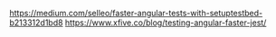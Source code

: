 https://medium.com/selleo/faster-angular-tests-with-setuptestbed-b213312d1bd8
https://www.xfive.co/blog/testing-angular-faster-jest/
